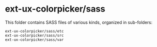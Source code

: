 # ext-ux-colorpicker/sass

This folder contains SASS files of various kinds, organized in sub-folders:

    ext-ux-colorpicker/sass/etc
    ext-ux-colorpicker/sass/src
    ext-ux-colorpicker/sass/var
